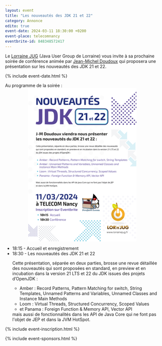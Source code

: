 ```yaml
---
layout: event
title: "Les nouveautés des JDK 21 et 22"
category: Annonce
edito: true
event-date: 2024-03-11 18:30:00 +0200
event-place: telecomnancy
eventbrite-id: 848348572417
---
```


<p>
Le <a href="/">Lorraine JUG</a> (Java User Group de Lorraine) vous invite à sa prochaine
soirée de conférence animée par <a href="/speakers.html#jmdoudoux">Jean-Michel Doudoux</a> qui
proposera une présentation sur les nouveautés des JDK 21 et 22.
</p>

{% include event-date.html %}

<div class="programme">Au programme de la soirée :
<br>
<img src="/images/posts/2024/jdk2122.png" alt="affiche" height="500" style="margin-left: auto; margin-right: auto; display: block;"/>
	<ul>
		<li>18:15 - Accueil et enregistrement</li>
		<li>18:30 - Les nouveautés des JDK 21 et 22
			<p>Cette présentation, séparée en deux parties, brosse une revue détaillée des nouveautés qui sont proposées en standard, en preview et en incubation dans la version 21 LTS et 22 du JDK issues des projets d’OpenJDK : 
			<ul>
				<li> Amber : Record Patterns, Pattern Matching for switch, String Templates, Unnamed Patterns and Variables, Unnamed Classes and Instance Main Methods</li>
				<li> Loom : Virtual Threads, Structured Concurrency, Scoped Values</li>
				<li> et Panama : Foreign Function & Memory API, Vector API</li>
			</ul>
mais aussi de fonctionnalités dans les API de Java Core qui ne font pas l'objet de JEP et dans la JVM HotSpot.</p>

</div>

{% include event-inscription.html %}

{% include event-sponsors.html %}
